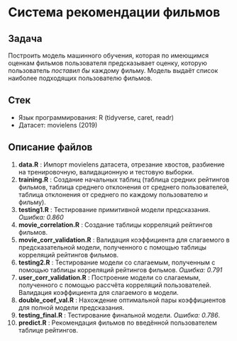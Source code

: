# Система рекомендации фильмов

## Задача
Построить модель машинного обучения, которая по имеющимся оценкам фильмов пользователя предсказывает оценку, которую пользователь *поставил бы* каждому фильму. Модель выдаёт список наиболее подходящих пользователю фильмов.

## Стек
- Язык программирования: R (tidyverse, caret, readr)
- Датасет: movielens (2019)

## Описание файлов
1. **data.R** : Импорт movielens датасета, отрезание хвостов, разбиение на тренировочную, валидационную и тестовую выборки.
2. **training.R** : Создание начальных таблиц (таблица средних рейтингов фильмов, таблица среднего отклонения от среднего пользователей, таблица отклонения от среднего по каждому пользователю и фильму).
3. **testing1.R** : Тестирование примитивной модели предсказания. *Ошибка: 0.860*
4. **movie_correlation.R** : Создание таблицы корреляций рейтингов фильмов.
5. **movie_corr_validation.R** : Валидация коэффициента для слагаемого в предсказательной модели, полученного с помощью таблицы корреляций рейтингов фильмов.
6. **testing2.R** : Тестирование модели со слагаемым, полученным с помощью таблицы корреляций рейтингов фильмов. *Ошибка: 0.791*
7. **user_corr_validation.R** : Построение модели со слагаемым, полученного с помощью рассчёта корреляций пользователей. Валидация коэффициента для слагаемого в модели.
8. **double_coef_val.R** : Нахождение оптимальной пары коэффициентов для полной модели предсказания.
9. **testing_final.R** : Тестирование финальной модели. *Ошибка: 0.786*.
10. **predict.R** : Рекомендация фильмов по введённой пользователем таблице рейтингов.
